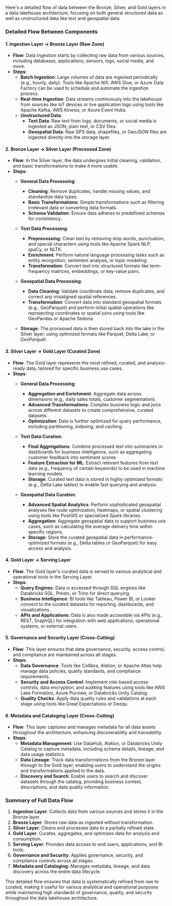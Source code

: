 Here's a detailed flow of data between the Bronze, Silver, and Gold layers in a data lakehouse architecture, focusing on both general structured data as well as unstructured data like text and geospatial data:

### Detailed Flow Between Components

#### 1. **Ingestion Layer → Bronze Layer (Raw Zone)**

- **Flow**: Data ingestion starts by collecting raw data from various sources, including databases, applications, sensors, logs, social media, and more.
- **Steps**:
  - **Batch Ingestion**: Large volumes of data are ingested periodically (e.g., hourly, daily). Tools like Apache Nifi, AWS Glue, or Azure Data Factory can be used to schedule and automate the ingestion process.
  - **Real-time Ingestion**: Data streams continuously into the lakehouse from sources like IoT devices or live application logs using tools like Apache Kafka, AWS Kinesis, or Azure Event Hubs.
  - **Unstructured Data**:
    - **Text Data**: Raw text from logs, documents, or social media is ingested as JSON, plain text, or CSV files.
    - **Geospatial Data**: Raw GPS data, shapefiles, or GeoJSON files are ingested directly into the storage layer.

#### 2. **Bronze Layer → Silver Layer (Processed Zone)**

- **Flow**: In the Silver layer, the data undergoes initial cleaning, validation, and basic transformations to make it more usable.
- **Steps**:
  - **General Data Processing**:
    - **Cleaning**: Remove duplicates, handle missing values, and standardize data types.
    - **Basic Transformations**: Simple transformations such as filtering irrelevant data or converting data formats.
    - **Schema Validation**: Ensure data adheres to predefined schemas for consistency.
  
  - **Text Data Processing**:
    - **Preprocessing**: Clean text by removing stop words, punctuation, and special characters using tools like Apache Spark NLP, spaCy, or NLTK.
    - **Enrichment**: Perform natural language processing tasks such as entity recognition, sentiment analysis, or topic modeling.
    - **Transformation**: Convert text into structured formats like term-frequency matrices, embeddings, or key-value pairs.
  
  - **Geospatial Data Processing**:
    - **Data Cleaning**: Validate coordinate data, remove duplicates, and correct any misaligned spatial references.
    - **Transformation**: Convert data into standard geospatial formats (e.g., GeoParquet) and perform initial spatial operations like reprojecting coordinates or spatial joins using tools like GeoPandas or Apache Sedona.
  
  - **Storage**: The processed data is then stored back into the lake in the Silver layer, using optimized formats like Parquet, Delta Lake, or GeoParquet.

#### 3. **Silver Layer → Gold Layer (Curated Zone)**

- **Flow**: The Gold layer represents the most refined, curated, and analysis-ready data, tailored for specific business use cases.
- **Steps**:
  - **General Data Processing**:
    - **Aggregation and Enrichment**: Aggregate data across dimensions (e.g., daily sales totals, customer segmentation).
    - **Advanced Transformations**: Complex business logic and joins across different datasets to create comprehensive, curated datasets.
    - **Optimization**: Data is further optimized for query performance, including partitioning, indexing, and caching.

  - **Text Data Curation**:
    - **Final Aggregations**: Combine processed text into summaries or dashboards for business intelligence, such as aggregating customer feedback into sentiment scores.
    - **Feature Extraction for ML**: Extract relevant features from text data (e.g., frequency of certain keywords) to be used in machine learning models.
    - **Storage**: Curated text data is stored in highly optimized formats (e.g., Delta Lake tables) to enable fast querying and analysis.
  
  - **Geospatial Data Curation**:
    - **Advanced Spatial Analytics**: Perform sophisticated geospatial analyses like route optimization, heatmaps, or spatial clustering using tools like PostGIS or specialized Spark libraries.
    - **Aggregation**: Aggregate geospatial data to support business use cases, such as calculating the average delivery time within specific regions.
    - **Storage**: Store the curated geospatial data in performance-optimized formats (e.g., Delta tables or GeoParquet) for easy access and analysis.

#### 4. **Gold Layer → Serving Layer**

- **Flow**: The Gold layer's curated data is served to various analytical and operational tools in the Serving Layer.
- **Steps**:
  - **Query Engines**: Data is accessed through SQL engines like Databricks SQL, Presto, or Trino for direct querying.
  - **Business Intelligence**: BI tools like Tableau, Power BI, or Looker connect to the curated datasets for reporting, dashboards, and visualizations.
  - **APIs and Applications**: Data is also made accessible via APIs (e.g., REST, GraphQL) for integration with web applications, operational systems, or external users.

#### 5. **Governance and Security Layer (Cross-Cutting)**

- **Flow**: This layer ensures that data governance, security, access control, and compliance are maintained across all stages.
- **Steps**:
  - **Data Governance**: Tools like Collibra, Alation, or Apache Atlas help manage data policies, quality standards, and compliance requirements.
  - **Security and Access Control**: Implement role-based access controls, data encryption, and auditing features using tools like AWS Lake Formation, Azure Purview, or Databricks Unity Catalog.
  - **Quality Checks**: Apply data quality rules and validations at each stage using tools like Great Expectations or Deequ.

#### 6. **Metadata and Cataloging Layer (Cross-Cutting)**

- **Flow**: This layer captures and manages metadata for all data assets throughout the architecture, enhancing discoverability and traceability.
- **Steps**:
  - **Metadata Management**: Use DataHub, Alation, or Databricks Unity Catalog to capture metadata, including schema details, lineage, and data usage statistics.
  - **Data Lineage**: Track data transformations from the Bronze layer through to the Gold layer, enabling users to understand the origins and transformations applied to the data.
  - **Discovery and Search**: Enable users to search and discover datasets through the catalog, providing business context, descriptions, and data quality information.

### Summary of Full Data Flow

1. **Ingestion Layer**: Collects data from various sources and stores it in the Bronze layer.
2. **Bronze Layer**: Stores raw data as ingested without transformation.
3. **Silver Layer**: Cleans and processes data to a partially refined state.
4. **Gold Layer**: Curates, aggregates, and optimizes data for analysis and consumption.
5. **Serving Layer**: Provides data access to end users, applications, and BI tools.
6. **Governance and Security**: Applies governance, security, and compliance controls across all stages.
7. **Metadata and Cataloging**: Manages metadata, lineage, and data discovery across the entire data lifecycle.

This detailed flow ensures that data is systematically refined from raw to curated, making it useful for various analytical and operational purposes while maintaining high standards of governance, quality, and security throughout the data lakehouse architecture.